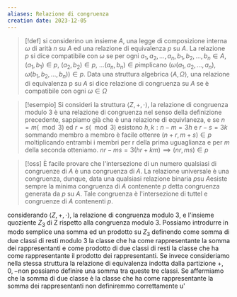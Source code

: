 ```yaml
---
aliases: Relazione di congruenza
creation date: 2023-12-05
---
```


>[!def]
>si considerino un insieme $A$, una legge di composizione interna $\omega$ di arità $n$ su $A$ ed una relazione di equivalenza $p$ su $A$.
>La relazione $p$ si dice compatibile con $\omega$ se per ogni $a_{1},a_{2},\dots,a_{n},b_{1},b_{2},\dots,b_{n} \in A$, $(a_{1},b_{1}) \in p$, $(a_{2},b_{2}) \in p$, $\dots(a_{n},b_{n}) \in p$implicano $(\omega(a_{1},a_{2},\dots,a_{n}),\omega  (b_{1},b_{2},\dots,b_{n})) \in p$.
>Data una struttura algebrica $\left< A, \Omega \right>$, una relazione di equivalenza p su $A$ si dice relazione di congruenza su $A$ se è compatibile con ogni $\omega \in \Omega$

>[!esempio]
>Si consideri la struttura $\left< Z,+,\cdot \right>$, la relazione di congruenza modulo 3 è una relazione di congruenza nel senso della definizione precedente, sappiamo già che è una relazione di equivlaneza, e se $n = m (\mod 3)$ ed $r = s (\mod 3)$ esistono $h,k :n-m=3h$ e $r-s=3k$
>sommando membro a membro è facile ottenre $(n+r, m+s) \in p$
>moltiplicando entrambi i membri per r della prima uguaglianza e per $m$ della seconda otteniamo.
>$nr-ms=3(hr+km) \implies (nr,ms) \in p$


>[!oss]
>È facile provare che l'intersezione di un numero qualsiasi di congruenze di $A$ è una congruenza di $A$. La relazione universale è una congruenza, dunque, data una qualsiasi relazione binaria $p$su $A$esiste sempre la minima congruenza di $A$ contenente $p$ detta congruenza generata da $p$ su $A$. Tale congruenza è l'intersezione di tuttel e congruenze di $A$ contenenti $p$.


considerando $\left< Z, +, \cdot \right>$, la relazione di congruenza modulo 3, e l'insieme quoziente $Z_{3}$ di Z rispetto alla congruenza modulo 3.
Possiamo introdurre in modo semplice una somma ed un prodotto su $Z_{3}$ definendo come somma di due classi di resti modulo 3 la classe che ha come rappresentante la somma dei rappresentanti e come prodotto di due classi di resti la classe che ha come rappresentante il prodotto dei rappresentanti.
Se invece consideriamo nella stessa struttura la relazione di equivalenza indotta dalla partizione $+, 0, -$non possiamo definire una somma tra queste tre classi.
Se affermiamo che la somma di due classe è la classe che ha come rappresentante la somma dei rappresentanti non definiremmo correttamente u'